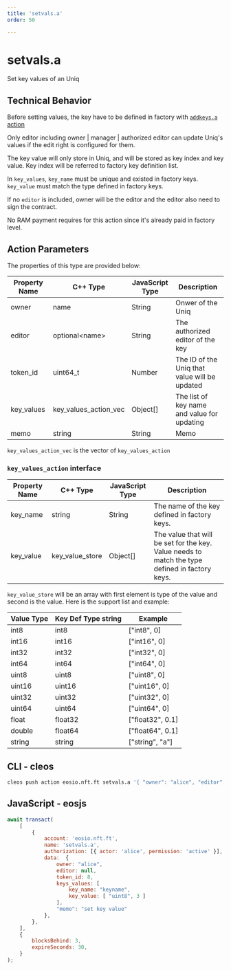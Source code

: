 ```yaml
---
title: 'setvals.a'
order: 50

---
```


# setvals.a

Set key values of an Uniq

## Technical Behavior

Before setting values, the key have to be defined in factory with [`addkeys.a` action](./addkeys.a.md)

Only editor including owner | manager | authorized editor can update Uniq's values if the edit right is configured for them.

The key value will only store in Uniq, and will be stored as key index and key value. Key index will be referred to factory key definition list.

In `key_values`, `key_name` must be unique and existed in factory keys. `key_value` must match the type defined in factory keys.

If no `editor` is included, owner will be the editor and the editor also need to sign the contract.

No RAM payment requires for this action since it's already paid in factory level.

## Action Parameters

The properties of this type are provided below:

| Property Name | C++ Type              | JavaScript Type | Description                                   |
| ------------- | --------------------- | --------------- | --------------------------------------------- |
| owner         | name                  | String          | Onwer of the Uniq                             |
| editor        | optional\<name>       | String          | The authorized editor of the key              |
| token_id      | uint64_t              | Number          | The ID of the Uniq that value will be updated |
| key_values    | key_values_action_vec | Object[]        | The list of key name and value for updating   |
| memo          | string                | String          | Memo                                          |

`key_values_action_vec` is the vector of `key_values_action`

### `key_values_action` interface

| Property Name | C++ Type        | JavaScript Type | Description                                                                                    |
| ------------- | --------------- | --------------- | ---------------------------------------------------------------------------------------------- |
| key_name      | string          | String          | The name of the key defined in factory keys.                                                   |
| key_value     | key_value_store | Object[]        | The value that will be set for the key. Value needs to match the type defined in factory keys. |

`key_value_store` will be an array with first element is type of the value and second is the value. Here is the support list and example:

| Value Type | Key Def Type string | Example          |
| ---------- | ------------------- | ---------------- |
| int8       | int8                | ["int8", 0]      |
| int16      | int16               | ["int16", 0]     |
| int32      | int32               | ["int32", 0]     |
| int64      | int64               | ["int64", 0]     |
| uint8      | uint8               | ["uint8", 0]     |
| uint16     | uint16              | ["uint16", 0]    |
| uint32     | uint32              | ["uint32", 0]    |
| uint64     | uint64              | ["uint64", 0]    |
| float      | float32             | ["float32", 0.1] |
| double     | float64             | ["float64", 0.1] |
| string     | string              | ["string", "a"]  |

## CLI - cleos

```bash
cleos push action eosio.nft.ft setvals.a '{ "owner": "alice", "editor": null, "token_id": 8, "keys_values": [ "key_name": "keyname", "key_value": [ "uint8", 3 ] ], "memo": "set key value" }' -p alice@active
```

## JavaScript - eosjs

```js
await transact(
    [
        {
            account: 'eosio.nft.ft',
            name: 'setvals.a',
            authorization: [{ actor: 'alice', permission: 'active' }],
            data:  {
                owner: "alice",
                editor: null,
                token_id: 8,
                keys_values: [
                    key_name: "keyname",
                    key_value: [ "uint8", 3 ]
                ],
                "memo": "set key value"
            },
        },
    ],
    {
        blocksBehind: 3,
        expireSeconds: 30,
    }
);
```